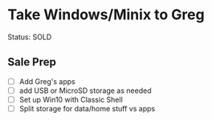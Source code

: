# Take Windows/Minix to Greg

Status: SOLD

## Sale Prep

- [ ]  Add Greg's apps
- [ ]  add USB or MicroSD storage as needed
- [ ]  Set up Win10 with Classic Shell
- [ ]  Split storage for data/home stuff vs apps
